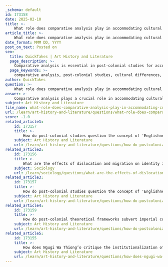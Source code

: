 ```yaml
---
_schema: default
id: 173158
date: 2025-02-10
title: >-
    What role does comparative analysis play in accommodating cultural differences in post-colonial studies?
article_title: >-
    What role does comparative analysis play in accommodating cultural differences in post-colonial studies?
date_format: MMM DD, YYYY
post_on_text: Posted on
seo:
  title: QuickTakes | Art History and Literature
  page_description: >-
    Comparative analysis is essential in post-colonial studies for accommodating cultural differences by recognizing diverse narratives, challenging dominant perspectives, and exploring shared themes among post-colonial literatures, revealing deeper insights into identity, displacement, and the transformation of language.
  page_keywords: >-
    comparative analysis, post-colonial studies, cultural differences, diverse narratives, colonial legacies, marginal literatures, Eurocentric focus, shared themes, identity, displacement, resistance, cultural insights, power dynamics, language transformation, literary contributions, globalized world
author: QuickTakes
question: >-
    What role does comparative analysis play in accommodating cultural differences in post-colonial studies?
answer: >-
    Comparative analysis plays a crucial role in accommodating cultural differences in post-colonial studies by facilitating a deeper understanding of the diverse narratives and experiences that emerge from the legacies of colonialism. Here are several key aspects of how comparative analysis contributes to this field:\n\n1. **Recognition of Diverse Narratives**: Comparative analysis allows scholars to examine and juxtapose literary works from different post-colonial contexts. This approach highlights the unique cultural, historical, and social factors that shape each narrative, fostering an appreciation for the multiplicity of voices that exist beyond the dominant imperial narratives. By comparing texts from various regions, scholars can uncover the specific ways in which colonial histories have influenced local cultures and literatures.\n\n2. **Challenging Monocentric Perspectives**: Post-colonial studies often critique the Eurocentric focus of traditional English studies, which tend to prioritize Western literature and perspectives. Comparative analysis serves as a countermeasure by emphasizing the importance of peripheral and marginal literatures. This approach not only challenges the hegemony of Western narratives but also validates the literary contributions of post-colonial writers, who often engage with their cultural identities and experiences of displacement.\n\n3. **Exploration of Shared Themes**: Through comparative analysis, scholars can identify common themes and motifs that resonate across different post-colonial literatures, such as identity, displacement, and resistance. This exploration can reveal how various cultures respond to similar colonial experiences, thus fostering a sense of solidarity among post-colonial writers and their audiences. It also allows for a nuanced understanding of how different cultures articulate their struggles and aspirations in the aftermath of colonialism.\n\n4. **Cultural and Ideological Insights**: Comparative analysis can uncover the underlying cultural and ideological messages within texts. By examining how different cultures construct meaning and represent their realities, scholars can better understand the power dynamics at play in post-colonial contexts. This insight is particularly valuable in analyzing how cultural narratives are shaped by historical processes and how they challenge or reinforce existing power structures.\n\n5. **Transformation of Language**: Post-colonial writers often transform language to express their unique experiences and challenge imperial narratives. Comparative analysis can illuminate how different authors manipulate language and literary forms to convey their cultural identities and resist colonial legacies. This transformation is essential for understanding the complexities of linguistic alienation and the search for belonging in post-colonial contexts.\n\nIn summary, comparative analysis in post-colonial studies is instrumental in accommodating cultural differences by recognizing diverse narratives, challenging dominant perspectives, exploring shared themes, providing cultural insights, and examining the transformation of language. This approach not only enriches the field of post-colonial studies but also promotes a more inclusive understanding of literature and culture in a globalized world.
subject: Art History and Literature
file_name: what-role-does-comparative-analysis-play-in-accommodating-cultural-differences-in-postcolonial-studies.md
url: /learn/art-history-and-literature/questions/what-role-does-comparative-analysis-play-in-accommodating-cultural-differences-in-postcolonial-studies
score: -1.0
related_article1:
    id: 173157
    title: >-
        How do post-colonial studies question the concept of 'Englishness'?
    subject: Art History and Literature
    url: /learn/art-history-and-literature/questions/how-do-postcolonial-studies-question-the-concept-of-englishness
related_article2:
    id: 173156
    title: >-
        What are the effects of dislocation and migration on identity in post-colonial contexts?
    subject: Sociology
    url: /learn/sociology/questions/what-are-the-effects-of-dislocation-and-migration-on-identity-in-postcolonial-contexts
related_article3:
    id: 173157
    title: >-
        How do post-colonial studies question the concept of 'Englishness'?
    subject: Art History and Literature
    url: /learn/art-history-and-literature/questions/how-do-postcolonial-studies-question-the-concept-of-englishness
related_article4:
    id: 173159
    title: >-
        How do post-colonial theoretical frameworks subvert imperial cultural formations?
    subject: Art History and Literature
    url: /learn/art-history-and-literature/questions/how-do-postcolonial-theoretical-frameworks-subvert-imperial-cultural-formations
related_article5:
    id: 173155
    title: >-
        How does Ngugi Wa Thiong’o critique the institutionalization of English studies?
    subject: Art History and Literature
    url: /learn/art-history-and-literature/questions/how-does-ngugi-wa-thiongo-critique-the-institutionalization-of-english-studies
---
```


&nbsp;